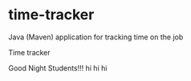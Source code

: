 # time-tracker
Java (Maven) application for tracking time on the job

Time tracker

Good Night Students!!!
hi hi hi
